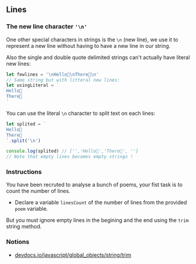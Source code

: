 ## Lines

### The new line character `'\n'`

One other special characters in strings is the `\n` (new line), we use it to
represent a new line without having to have a new line in our string.

Also the single and double quote delimited strings can't actually have literal
new lines:

```js
let fewlines = '\nHello👏\nThere👏\n'
// Same string but with litteral new lines:
let usingLiteral = `
Hello👏
There👏
`
```

You can use the literal `\n` character to split text on each lines:

```js
let splited = `
Hello👏
There👏
`.split('\n')

console.log(splited) // ['','Hello👏','There👏', '']
// Note that empty lines becomes empty strings !
```

### Instructions

You have been recruted to analyse a bunch of poems, your fist task is to count
the number of lines.

- Declare a variable `linesCount` of the number of lines from the provided
  `poem` variable.

But you must ignore empty lines in the begining and the end using the `trim`
string method.

### Notions

- [devdocs.io/javascript/global_objects/string/trim](https://devdocs.io/javascript/global_objects/string/trim)
